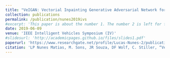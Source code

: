 ```yaml
---
title: "VeIGAN: Vectorial Inpainting Generative Adversarial Network for Depth Maps Object Removal"
collection: publications
permalink: /publication/nunes2019ivs
#excerpt: 'This paper is about the number 1. The number 2 is left for future work.'
date: 2019-06-09
venue: 'IEEE Intelligent Vehicles Symposium (IV)'
#slidesurl: 'http://academicpages.github.io/files/slides1.pdf'
paperurl: 'https://www.researchgate.net/profile/Lucas-Nunes-2/publication/335501592_VeIGAN_Vectorial_Inpainting_Generative_Adversarial_Network_for_Depth_Maps_Object_Removal/links/64a548fbc41fb852dd53bf91/VeIGAN-Vectorial-Inpainting-Generative-Adversarial-Network-for-Depth-Maps-Object-Removal.pdf'
citation: 'LP Nunes Matias, M. Sons, JR Souza, DF Wolf, C. Stiller, “VeIGAN: Vectorial Inpainting Generative Adversarial Network for Depth Maps Object Removal,” 2019 IEEE Intelligent Vehicles Symposium (IV), Paris, France, 2019, pp. 310-316.'
---
```

